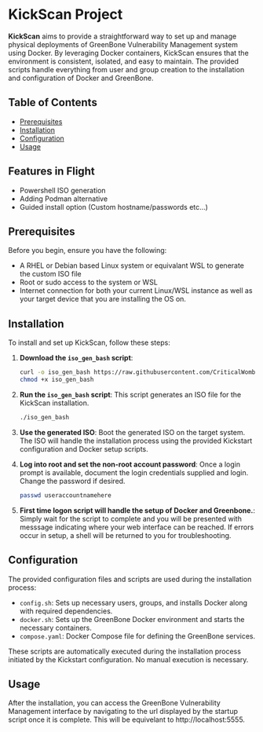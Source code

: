 # KickScan Project

**KickScan** aims to provide a straightforward way to set up and manage physical deployments of GreenBone Vulnerability Management system using Docker. By leveraging Docker containers, KickScan ensures that the environment is consistent, isolated, and easy to maintain. The provided scripts handle everything from user and group creation to the installation and configuration of Docker and GreenBone.


## Table of Contents

- [Prerequisites](#prerequisites)
- [Installation](#installation)
- [Configuration](#configuration)
- [Usage](#usage)

## Features in Flight

- Powershell ISO generation
- Adding Podman alternative
- Guided install option (Custom hostname/passwords etc...)

## Prerequisites

Before you begin, ensure you have the following:

- A RHEL or Debian based Linux system or equivalant WSL to generate the custom ISO file
- Root or sudo access to the system or WSL
- Internet connection for both your current Linux/WSL instance as well as your target device that you are installing the OS on.

## Installation

To install and set up KickScan, follow these steps:

1. **Download the `iso_gen_bash` script**:

    ```bash
    curl -o iso_gen_bash https://raw.githubusercontent.com/CriticalWombat/KickScan/main/iso_gen_bash
    chmod +x iso_gen_bash
    ```

2. **Run the `iso_gen_bash` script**:
    This script generates an ISO file for the KickScan installation.

    ```bash
    ./iso_gen_bash
    ```

3. **Use the generated ISO**:
    Boot the generated ISO on the target system. The ISO will handle the installation process using the provided Kickstart configuration and Docker setup scripts.

4. **Log into root and set the non-root account password**:
    Once a login prompt is available, document the login credentials supplied and login. Change the password if desired.
    ```bash
    passwd useraccountnamehere
    ``` 

6. **First time logon script will handle the setup of Docker and Greenbone.**:
    Simply wait for the script to complete and you will be presented with messsage indicating where your web interface can be reached. If errors occur in setup, a shell will be returned to you for troubleshooting.

## Configuration

The provided configuration files and scripts are used during the installation process:

- `config.sh`: Sets up necessary users, groups, and installs Docker along with required dependencies.
- `docker.sh`: Sets up the GreenBone Docker environment and starts the necessary containers.
- `compose.yaml`: Docker Compose file for defining the GreenBone services.

These scripts are automatically executed during the installation process initiated by the Kickstart configuration. No manual execution is necessary.

## Usage

After the installation, you can access the GreenBone Vulnerability Management interface by navigating to the url displayed by the startup script once it is complete. This will be equivelant to http://localhost:5555.